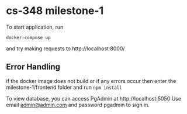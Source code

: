 # cs-348 milestone-1

To start application, run

`docker-compose up`

and try making requests to http://localhost:8000/

## Error Handling
if the docker image does not build or if any errors occur then enter the milestone-1/frontend folder and run 
`npm install`


To view database, you can access PgAdmin at http://localhost:5050
Use email admin@admin.com and password pgadmin to sign in.